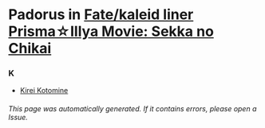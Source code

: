 # Padorus in [Fate/kaleid liner Prisma☆Illya Movie: Sekka no Chikai](https://myanimelist.net/anime/34100/Fate_kaleid_liner_Prisma☆Illya_Movie__Sekka_no_Chikai)

### K
* [Kirei Kotomine](https://github.com/shadow578/Project-Padoru/blob/master/table-of-contents/characters/KireiKotomine.md)

###### This page was automatically generated. If it contains errors, please open a Issue.

